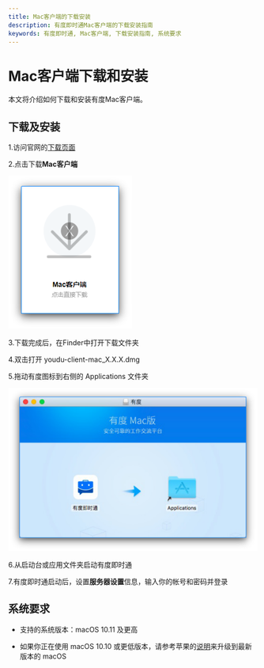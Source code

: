 ```yaml
---
title: Mac客户端的下载安装
description: 有度即时通Mac客户端的下载安装指南
keywords: 有度即时通, Mac客户端, 下载安装指南, 系统要求
---
```


# Mac客户端下载和安装

本文将介绍如何下载和安装有度Mac客户端。

## 下载及安装

1.访问官网的[下载页面](https://youdu.im/download.html)

2.点击下载**Mac客户端**

   ![1605000353473](./res/e01_00002/00002_001.png)

3.下载完成后，在Finder中打开下载文件夹

4.双击打开 youdu-client-mac_X.X.X.dmg

5.拖动有度图标到右侧的 Applications 文件夹

   ![1605000569133](./res/e01_00002/00002_002.png)

6.从启动台或应用文件夹启动有度即时通

7.有度即时通启动后，设置**服务器设置**信息，输入你的帐号和密码并登录

## 系统要求

- 支持的系统版本：macOS 10.11 及更高

- 如果你正在使用 macOS 10.10 或更低版本，请参考苹果的[说明](https://support.apple.com/zh-cn/HT201475)来升级到最新版本的 macOS















